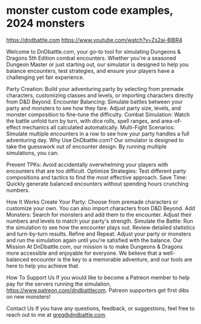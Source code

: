 # monster custom code examples, 2024 monsters
https://dndbattle.com
https://www.youtube.com/watch?v=Zs2ai-BlBR4

Welcome to DnDbattle.com, your go-to tool for simulating Dungeons & Dragons 5th Edition combat encounters.
Whether you're a seasoned Dungeon Master or just starting out, our simulator is designed to help you balance encounters, test strategies, and ensure your players have a challenging yet fair experience.

Party Creation: Build your adventuring party by selecting from premade characters, customizing classes and levels, or importing characters directly from D&D Beyond.
Encounter Balancing: Simulate battles between your party and monsters to see how they fare. Adjust party size, levels, and monster composition to fine-tune the difficulty.
Combat Simulation: Watch the battle unfold turn by turn, with dice rolls, spell ranges, and area-of-effect mechanics all calculated automatically.
Multi-Fight Scenarios: Simulate multiple encounters in a row to see how your party handles a full adventuring day.
Why Use DnDbattle.com?
Our simulator is designed to take the guesswork out of encounter design. By running multiple simulations, you can:

Prevent TPKs: Avoid accidentally overwhelming your players with encounters that are too difficult.
Optimize Strategies: Test different party compositions and tactics to find the most effective approach.
Save Time: Quickly generate balanced encounters without spending hours crunching numbers.

How It Works
Create Your Party: Choose from premade characters or customize your own. You can also import characters from D&D Beyond.
Add Monsters: Search for monsters and add them to the encounter. Adjust their numbers and levels to match your party's strength.
Simulate the Battle: Run the simulation to see how the encounter plays out. Review detailed statistics and turn-by-turn results.
Refine and Repeat: Adjust your party or monsters and run the simulation again until you're satisfied with the balance.
Our Mission
At DnDbattle.com, our mission is to make Dungeons & Dragons more accessible and enjoyable for everyone. We believe that a well-balanced encounter is the key to a memorable adventure, and our tools are here to help you achieve that.

How To Support Us
If you would like to become a Patreon member to help pay for the servers running the simulation,
https://www.patreon.com/dndbattlecom. Patreon supporters get first dibs on new monsters!

Contact Us
If you have any questions, feedback, or suggestions, feel free to reach out to me at greg@dndbattle.com.
